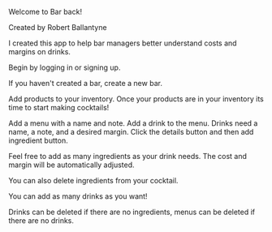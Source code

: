 Welcome to Bar back!

Created by Robert Ballantyne

I created this app to help bar managers better understand costs and margins on drinks.

Begin by logging in or signing up.

If you haven't created a bar, create a new bar.

Add products to your inventory.
Once your products are in your inventory its time to start making cocktails!

Add a menu with a name and note.
Add a drink to the menu.
Drinks need a name, a note, and a desired margin.
Click the details button and then add ingredient button.

Feel free to add as many ingredients as your drink needs. The cost and margin will be automatically adjusted.

You can also delete ingredients from your cocktail.

You can add as many drinks as you want!

Drinks can be deleted if there are no ingredients, menus can be deleted if there are no drinks.
